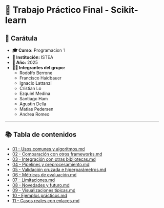 # 🧠 Trabajo Práctico Final - Scikit-learn

## 📘 Carátula

- **🎓 Curso:** Programacion 1  
- **🏫 Institución:** ISTEA
- **📅 Año:** 2025  
- **👨‍💻 Integrantes del grupo:**
  - Rodolfo Berrone
  - Francisco Haidbauer
  - Ignacio Lattanzi
  - Cristian Lo
  - Ezquiel Medina
  - Santiago Ham
  - Agustin Della
  - Matias Pedersen
  - Andrea Romeo

---

## 📚 Tabla de contenidos
- [01 - Usos comunes y algoritmos.md](./01%20-%20Usos%20comunes%20y%20algoritmos.md)
- [02 - Comparación con otros frameworks.md](./02%20-%20Comparación%20con%20otros%20frameworks.md)
- [03 - Integración con otras bibliotecas.md](./03%20-%20Integración%20con%20otras%20bibliotecas.md)
- [04 - Pipelines y preprocesamiento.md](./04%20-%20Pipelines%20y%20preprocesamiento.md)
- [05 - Validación cruzada e hiperparámetros.md](./05%20-%20Validación%20cruzada%20e%20hiperparámetros.md)
- [06 - Métricas de evaluación.md](./06%20-%20Métricas%20de%20evaluación.md)
- [07 - Limitaciones.md](./07%20-%20Limitaciones.md)
- [08 - Novedades y futuro.md](./08%20-%20Novedades%20y%20futuro.md)
- [09 - Visualizaciones típicas.md](./09%20-%20Visualizaciones%20típicas.md)
- [10 - Ejemplos prácticos.md](./10%20-%20Ejemplos%20prácticos.md)
- [11 - Casos reales con enlaces.md](./11%20-%20Casos%20reales%20con%20enlaces.md)
